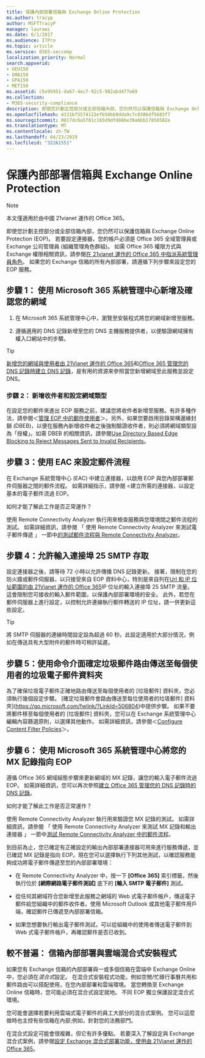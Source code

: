 ```yaml
---
title: 保護內部部署信箱與 Exchange Online Protection
ms.author: tracyp
author: MSFTTracyP
manager: laurawi
ms.date: 6/1/2017
ms.audience: ITPro
ms.topic: article
ms.service: O365-seccomp
localization_priority: Normal
search.appverid:
- GEU150
- GMA150
- GPA150
- MET150
ms.assetid: c5e95951-da67-4ec7-92c5-982abd477e69
ms.collection:
- M365-security-compliance
description: 即使您計劃主控部分或全部信箱內部，您仍然可以保護信箱與 Exchange Online Protection (EOP)。 若要設定連接器，您的帳戶必須是 Office 365 全域管理員或 Exchange 公司管理員 (組織管理角色群組)。 如需 Office 365 權限方式與 Exchange 權限相關資訊，請參閱在 21vianet 運作的 Office 365 中指派系統管理員角色。 如果您的 Exchange 信箱的所有內部部署，請遵循下列步驟來設定您的 EOP 服務。
ms.openlocfilehash: 4331bf5574122efb50bb9dda9c7c0386df5683f7
ms.sourcegitcommit: 0017dc6a5f81c165d9dfd88be39a6bb17856582e
ms.translationtype: MT
ms.contentlocale: zh-TW
ms.lasthandoff: 04/23/2019
ms.locfileid: "32261551"
---
```

# <a name="protect-on-premises-mailboxes-with-exchange-online-protection"></a>保護內部部署信箱與 Exchange Online Protection

> [!NOTE]
> 本文僅適用於由中國 21vianet 運作的 Office 365。 
  
即使您計劃主控部分或全部信箱內部，您仍然可以保護信箱與 Exchange Online Protection (EOP)。 若要設定連接器，您的帳戶必須是 Office 365 全域管理員或 Exchange 公司管理員 (組織管理角色群組)。 如需 Office 365 權限方式與 Exchange 權限相關資訊，請參閱[在 21vianet 運作的 Office 365 中指派系統管理員角色](https://support.office.com/article/d58b8089-cbfd-41ec-b64c-9cfcbef495ac)。 如果您的 Exchange 信箱的所有內部部署，請遵循下列步驟來設定您的 EOP 服務。 
  
## <a name="step-1-use-the-microsoft-365-admin-center-to-add-and-verify-your-domain"></a>步驟 1： 使用 Microsoft 365 系統管理中心新增及確認您的網域

1. 在 Microsoft 365 系統管理中心中，瀏覽至安裝程式將您的網域新增至服務。
    
2.  遵循適用的 DNS 記錄新增至您的 DNS 主機服務提供者，以便驗證網域擁有權入口網站中的步驟。 
    
> [!TIP]
> [新增您的網域與使用者由 21Vianet 運作的 Office 365](https://support.office.com/article/1cd4839b-d051-46b8-ab9b-bc7752024e78)和[Office 365 管理您的 DNS 記錄時建立 DNS 記錄](https://support.office.com/article/0669bf14-414d-4f51-8231-6b710ce7980b)，是有用的資源來參照當您新增網域至此服務並設定 DNS。 
  
### <a name="step-2-add-recipients-and-configure-the-domain-type"></a>步驟 2： 新增收件者和設定網域類型

在設定您的郵件來進出 EOP 服務之前，建議您將收件者新增至服務。有許多種作法，請參閱＜[管理 EOP 中的郵件使用者](https://go.microsoft.com/fwlink/?LinkId=506782)＞。另外，如果您要啟用目錄架構邊緣封鎖 (DBEB)，以便在服務內新增收件者之後強制驗證收件者，則必須將網域類型設為「授權」。如需 DBEB 的相關資訊，請參閱[Use Directory Based Edge Blocking to Reject Messages Sent to Invalid Recipients](https://go.microsoft.com/fwlink/?LinkId=506781)。
  
## <a name="step-3-use-the-eac-to-set-up-mail-flow"></a>步驟 3：使用 EAC 來設定郵件流程

在 Exchange 系統管理中心 (EAC) 中建立連接器，以啟用 EOP 與您內部部署郵件伺服器之間的郵件流程。 如需詳細指示，請參閱 <<c0>建立所需的連接器，以設定基本的電子郵件流過 EOP。
  
 如何才能了解此工作是否正常運作？ 
  
 使用 Remote Connectivity Analyzer 執行用來檢查服務與您環境間之郵件流程的測試。 如需詳細資訊，請參閱 「 使用 Remote Connectivity Analyzer 來測試電子郵件傳遞 」 一節中[的測試郵件流程與 Remote Connectivity Analyzer](https://go.microsoft.com/fwlink/?LinkId=506784)。
  
## <a name="step-4-allow-inbound-port-25-smtp-access"></a>步驟 4：允許輸入連接埠 25 SMTP 存取

設定連接器之後，請等待 72 小時以允許傳播 DNS 記錄更新。 接著，限制在您的防火牆或郵件伺服器，以只接受來自 EOP 資料中心，特別是來自列在[Url 和 IP 位址範圍的由 21Vianet 運作的 Office 365](https://support.office.com/article/5c47c07d-f9b6-4b78-a329-bfdc1b6da7a0#__exchange_online_protection)IP 位址的輸入連接埠 25 SMTP 流量。 這會限制您可接收的輸入郵件範圍，以保護內部部署環境的安全。 此外，若您在郵件伺服器上進行設定，以控制允許連線執行郵件轉送的 IP 位址，請一併更新這些設定。
  
> [!TIP]
> 將 SMTP 伺服器的連線時間設定設為超過 60 秒。此設定適用於大部分情況，例如在傳送具有大型附件的郵件時可稍許延遲。 
  
## <a name="step-5-use-the-shell-to-ensure-that-spam-is-routed-to-each-users-junk-email-folder"></a>步驟 5：使用命令介面確定垃圾郵件路由傳送至每個使用者的垃圾電子郵件資料夾

為了確保垃圾電子郵件正確地路由傳送至每個使用者的 [垃圾郵件] 資料夾，您必須執行幾個設定步驟。 [確定垃圾郵件會路由傳送至每位使用者的垃圾郵件] 資料夾](https://go.microsoft.com/fwlink/?LinkId=506804)中提供步驟。 如果不要將郵件移至每個使用者的 [垃圾郵件] 資料夾，您可以在 Exchange 系統管理中心編輯內容篩選原則，以選擇其他動作。 如需詳細資訊，請參閱＜[Configure Content Filter Policies](https://go.microsoft.com/fwlink/?LinkId=506805)＞。 
  
## <a name="step-6-use-the-microsoft-365-admin-center-to-point-your-mx-record-to-eop"></a>步驟 6： 使用 Microsoft 365 系統管理中心將您的 MX 記錄指向 EOP

遵循 Office 365 網域組態步驟來更新網域的 MX 記錄，讓您的輸入電子郵件流過 EOP。 如需詳細資訊，您可以再次參照[建立 Office 365 管理您的 DNS 記錄時的 DNS 記錄](https://support.office.com/article/0669bf14-414d-4f51-8231-6b710ce7980b)。
  
如何才能了解此工作是否正常運作？
  
 使用 Remote Connectivity Analyzer 執行用來驗證您 MX 記錄的測試。 如需詳細資訊，請參閱 「 使用 Remote Connectivity Analyzer 來測試 MX 記錄和輸出連接器 」 一節中[測試 Remote Connectivity Analyzer 中的郵件流程](https://go.microsoft.com/fwlink/?LinkId=506784)。 
  
到目前為止，您已確定有正確設定的輸出內部部署連接器可用來進行服務傳遞，並已確認 MX 記錄是指向 EOP。現在您可以選擇執行下列其他測試，以確認服務能夠成功將電子郵件傳遞至您的內部部署環境：
  
- 在 Remote Connectivity Analyzer 中，按一下 **[Office 365]** 索引標籤，然後執行位於 **[網際網路電子郵件測試]** 底下的 **[輸入 SMTP 電子郵件]** 測試。
    
- 從任何其網域符合您新增至此服務之網域的 Web 式電子郵件帳戶，傳送電子郵件給您組織中的郵件收件者。使用 Microsoft Outlook 或其他電子郵件用戶端，確認郵件已傳遞至內部部署信箱。
    
- 如果您想要執行輸出電子郵件測試，可以從組織中的使用者傳送電子郵件到 Web 式電子郵件帳戶，再確認郵件是否已收到。
    
## <a name="less-common-a-hybrid-setup-with-mailboxes-on-premises-and-in-the-cloud"></a>較不普遍： 信箱內部部署與雲端混合式安裝程式

如果您有 Exchange 信箱的內部部署與一或多個信箱在雲端中 Exchange Online 中，您必須在*混合式*設定。 在混合式安裝程式功能，例如空閒/忙碌行事曆共用和郵件路由可以搭配使用，在您內部部署和雲端環境。 當您轉換至 Exchange Online 信箱時，您可能必須在混合式設定就地。 不同 EOP 獨立保護設定混合式環境。 
  
您可能會選擇若要利用雲端式電子郵件的員工大部分的混合式案例。 您可以這麼做時也主控有些信箱在內部;例如，針對您的法務部門。 
  
在混合式設定可能會很複雜，但它有許多優點。 若要深入了解設定與 Exchange 混合式案例，請參閱[設定 Exchange 混合式部署功能，使用由 21Vianet 運作的 Office 365](https://support.office.com/article/26e7cc26-c980-4cc5-a082-c333de544b6d)。
  

